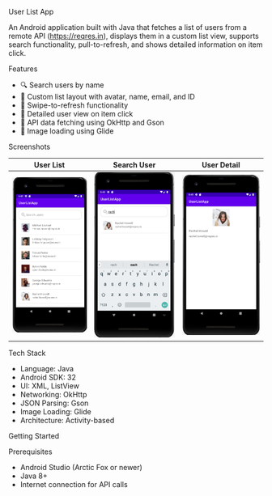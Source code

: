  User List App

An Android application built with Java that fetches a list of users from a remote API (https://reqres.in), displays them in a custom list view, supports search functionality, pull-to-refresh, and shows detailed information on item click.

Features

- 🔍 Search users by name
- 📱 Custom list layout with avatar, name, email, and ID
- 🔁 Swipe-to-refresh functionality
- 📄 Detailed user view on item click
- 📡 API data fetching using OkHttp and Gson
- 📸 Image loading using Glide

 Screenshots

| User List | Search User | User Detail |
|----------|-------------|-------------|
| ![User List](screenshots/user_list.png) | ![Search](screenshots/search_user.png) | ![User Detail](screenshots/user_detail.png) |

Tech Stack

- Language: Java
- Android SDK: 32
- UI: XML, ListView
- Networking: OkHttp
- JSON Parsing: Gson
- Image Loading: Glide
- Architecture: Activity-based

Getting Started

Prerequisites

- Android Studio (Arctic Fox or newer)
- Java 8+
- Internet connection for API calls
